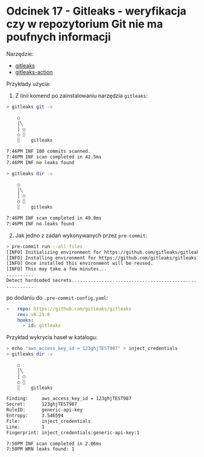 # Odcinek 17 - Gitleaks - weryfikacja czy w repozytorium Git nie ma poufnych informacji


Narzędzie:
- [gitleaks](https://github.com/gitleaks/gitleaks)
- [gitleaks-action](https://github.com/gitleaks/gitleaks-action)

Przykłady użycia:

1. Z linii komend po zainstalowaniu narzędzia `gitleaks`:

```bash
> gitleaks git -v

    ○
    │╲
    │ ○
    ○ ░
    ░    gitleaks

7:46PM INF 100 commits scanned.
7:46PM INF scan completed in 42.5ms
7:46PM INF no leaks found

> gitleaks dir -v

    ○
    │╲
    │ ○
    ○ ░
    ░    gitleaks

7:46PM INF scan completed in 49.8ms
7:46PM INF no leaks found
```

2. Jak jedno z zadań wykonywanych przez `pre-commit`:

```bash
> pre-commit run --all-files
[INFO] Initializing environment for https://github.com/gitleaks/gitleaks.
[INFO] Installing environment for https://github.com/gitleaks/gitleaks.
[INFO] Once installed this environment will be reused.
[INFO] This may take a few minutes...
..........
Detect hardcoded secrets.................................................Passed
..........
```
po dodaniu do `.pre-commit-config.yaml`:
```yaml
-   repo: https://github.com/gitleaks/gitleaks
    rev: v8.21.0
    hooks:
      - id: gitleaks
```

Przykład wykrycia haseł w katalogu:

```bash
> echo "aws_access_key_id = 123ghjTEST987" > inject_credentials
> gitleaks dir -v

    ○
    │╲
    │ ○
    ○ ░
    ░    gitleaks

Finding:     aws_access_key_id = 123ghjTEST987
Secret:      123ghjTEST987
RuleID:      generic-api-key
Entropy:     3.546594
File:        inject_credentials
Line:        1
Fingerprint: inject_credentials:generic-api-key:1

7:50PM INF scan completed in 2.06ms
7:50PM WRN leaks found: 1
```